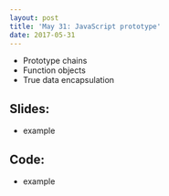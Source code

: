```yaml
---
layout: post
title: 'May 31: JavaScript prototype'
date: 2017-05-31
---
```


- Prototype chains
- Function objects
- True data encapsulation 

<!--more-->

## Slides:
- example

## Code:
- example
